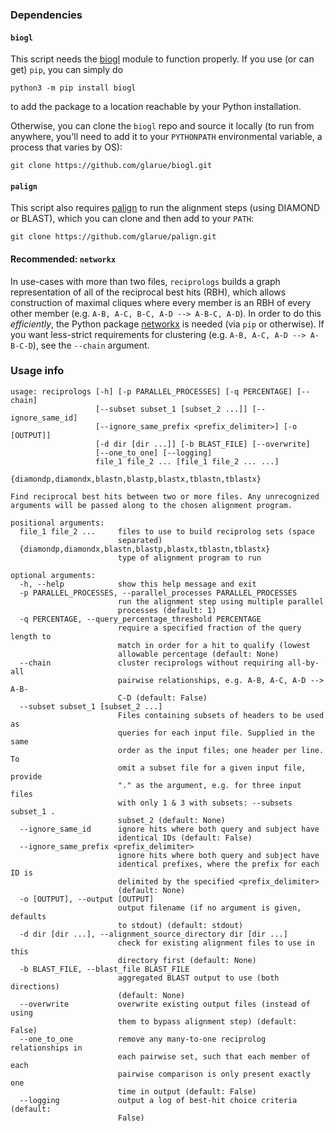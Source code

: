 ### Dependencies

#### `biogl`

This script needs the [biogl](https://github.com/glarue/biogl) module to function properly. If you use (or can get) `pip`, you can simply do

```python3 -m pip install biogl```

to add the package to a location reachable by your Python installation.

Otherwise, you can clone the `biogl` repo and source it locally (to run from anywhere, you'll need to add it to your `PYTHONPATH` environmental variable, a process that varies by OS):

```git clone https://github.com/glarue/biogl.git```

#### `palign`

This script also requires [palign](https://github.com/glarue/palign) to run the alignment steps (using DIAMOND or BLAST), which you can clone and then add to your `PATH`:

```git clone https://github.com/glarue/palign.git```

#### Recommended: `networkx`

In use-cases with more than two files, `reciprologs` builds a graph representation of all of the reciprocal best hits (RBH), which allows construction of maximal cliques where every member is an RBH of every other member (e.g. `A-B, A-C, B-C, A-D --> A-B-C, A-D`). In order to do this _efficiently_, the Python package [networkx](https://networkx.org/) is needed (via `pip` or otherwise). If you want less-strict requirements for clustering (e.g. `A-B, A-C, A-D --> A-B-C-D`), see the `--chain` argument.

### Usage info

```
usage: reciprologs [-h] [-p PARALLEL_PROCESSES] [-q PERCENTAGE] [--chain]
                   [--subset subset_1 [subset_2 ...]] [--ignore_same_id]
                   [--ignore_same_prefix <prefix_delimiter>] [-o [OUTPUT]]
                   [-d dir [dir ...]] [-b BLAST_FILE] [--overwrite]
                   [--one_to_one] [--logging]
                   file_1 file_2 ... [file_1 file_2 ... ...]
                   {diamondp,diamondx,blastn,blastp,blastx,tblastn,tblastx}

Find reciprocal best hits between two or more files. Any unrecognized
arguments will be passed along to the chosen alignment program.

positional arguments:
  file_1 file_2 ...     files to use to build reciprolog sets (space
                        separated)
  {diamondp,diamondx,blastn,blastp,blastx,tblastn,tblastx}
                        type of alignment program to run

optional arguments:
  -h, --help            show this help message and exit
  -p PARALLEL_PROCESSES, --parallel_processes PARALLEL_PROCESSES
                        run the alignment step using multiple parallel
                        processes (default: 1)
  -q PERCENTAGE, --query_percentage_threshold PERCENTAGE
                        require a specified fraction of the query length to
                        match in order for a hit to qualify (lowest
                        allowable percentage (default: None)
  --chain               cluster reciprologs without requiring all-by-all
                        pairwise relationships, e.g. A-B, A-C, A-D --> A-B-
                        C-D (default: False)
  --subset subset_1 [subset_2 ...]
                        Files containing subsets of headers to be used as
                        queries for each input file. Supplied in the same
                        order as the input files; one header per line. To
                        omit a subset file for a given input file, provide
                        "." as the argument, e.g. for three input files
                        with only 1 & 3 with subsets: --subsets subset_1 .
                        subset_2 (default: None)
  --ignore_same_id      ignore hits where both query and subject have
                        identical IDs (default: False)
  --ignore_same_prefix <prefix_delimiter>
                        ignore hits where both query and subject have
                        identical prefixes, where the prefix for each ID is
                        delimited by the specified <prefix_delimiter>
                        (default: None)
  -o [OUTPUT], --output [OUTPUT]
                        output filename (if no argument is given, defaults
                        to stdout) (default: stdout)
  -d dir [dir ...], --alignment_source_directory dir [dir ...]
                        check for existing alignment files to use in this
                        directory first (default: None)
  -b BLAST_FILE, --blast_file BLAST_FILE
                        aggregated BLAST output to use (both directions)
                        (default: None)
  --overwrite           overwrite existing output files (instead of using
                        them to bypass alignment step) (default: False)
  --one_to_one          remove any many-to-one reciprolog relationships in
                        each pairwise set, such that each member of each
                        pairwise comparison is only present exactly one
                        time in output (default: False)
  --logging             output a log of best-hit choice criteria (default:
                        False)
```
